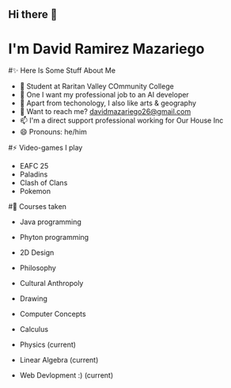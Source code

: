 ## Hi there 👋
# I'm David Ramirez Mazariego

#✨ Here Is Some Stuff About Me

- 🔭 Student at Raritan Valley COmmunity College
- 🌱 One I want my professional job to an AI developer
- 🤔 Apart from techonology, I also like arts & geography
- 💬 Want to reach me? davidmazariego26@gmail.com
- 📫 I'm a direct support professional working for Our House Inc
- 😄 Pronouns: he/him
 
#⚡ Video-games I play

- EAFC 25
- Paladins
- Clash of Clans
- Pokemon

#👋 Courses taken

- Java programming
- Phyton programming
- 2D Design
- Philosophy
- Cultural Anthropoly
- Drawing
- Computer Concepts
- Calculus
  
- Physics (current)
- Linear Algebra (current)
- Web Devlopment :) (current)
